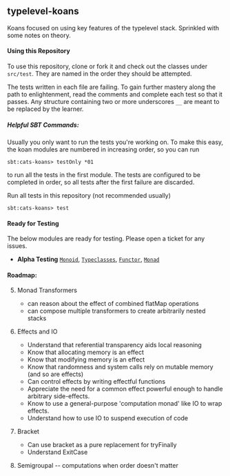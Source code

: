## typelevel-koans

Koans focused on using key features of the typelevel stack. Sprinkled with some notes on theory.

#### Using this Repository

To use this repository, clone or fork it and check out the classes under `src/test`. They are named in
the order they should be attempted.

The tests written in each file are failing. To gain further mastery along the path to enlightenment, read 
the comments and complete each test so that it passes. Any structure containing two or more underscores 
`__` are meant to be replaced by the learner.

##### Helpful SBT Commands:

Usually you only want to run the tests you're working on. To make this easy, the koan modules are numbered
in increasing order, so you can run 
```
sbt:cats-koans> testOnly *01
```
to run all the tests in the first module. The tests are configured to be completed in order, so all
tests after the first failure are discarded.


Run all tests in this repository (not recommended usually)
```
sbt:cats-koans> test
```

#### Ready for Testing

The below modules are ready for testing. Please open a ticket for any issues.

* **Alpha Testing** [`Monoid`](https://github.com/kalexmills/typelevel-koans/blob/master/src/test/scala/cats/koans/01-Monoid.scala), [`Typeclasses`](https://github.com/kalexmills/typelevel-koans/blob/master/src/test/scala/cats/koans/02-Typeclasses.scala), [`Functor`](https://github.com/kalexmills/typelevel-koans/blob/master/src/test/scala/cats/koans/03-Functor.scala), [`Monad`](https://github.com/kalexmills/typelevel-koans/blob/master/src/test/scala/cats/koans/04-Monad.scala)

#### Roadmap:

5. Monad Transformers
    * can reason about the effect of combined flatMap operations
    * can compose multiple transformers to create arbitrarily nested stacks

6. Effects and IO
    * Understand that referential transparency aids local reasoning
    * Know that allocating memory is an effect
    * Know that modifying memory is an effect
    * Know that randomness and system calls rely on mutable memory (and so are effects)
    * Can control effects by writing effectful functions
    * Appreciate the need for a common effect powerful enough to handle arbitrary side-effects.
    * Know to use a general-purpose 'computation monad' like IO to wrap effects.
    * Understand how to use IO to suspend execution of code

7. Bracket
    * Can use bracket as a pure replacement for tryFinally
    * Understand ExitCase
    
8. Semigroupal -- computations when order doesn't matter
